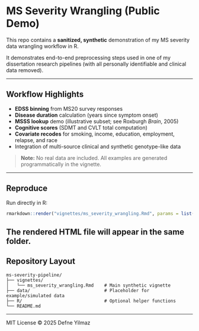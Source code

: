 # MS Severity Wrangling (Public Demo)

This repo contains a **sanitized, synthetic** demonstration of my MS severity data wrangling workflow in R.

It demonstrates end-to-end preprocessing steps used in one of my dissertation research pipelines (with all personally identifiable and clinical data removed).  

---

## Workflow Highlights
- **EDSS binning** from MS20 survey responses  
- **Disease duration** calculation (years since symptom onset)  
- **MSSS lookup** demo (illustrative subset; see Roxburgh *Brain*, 2005)  
- **Cognitive scores** (SDMT and CVLT total computation)  
- **Covariate recodes** for smoking, income, education, employment, relapse, and race  
- Integration of multi-source clinical and synthetic genotype-like data  

> **Note:** No real data are included. All examples are generated programmatically in the vignette.

---

## Reproduce
Run directly in R:
```r
rmarkdown::render("vignettes/ms_severity_wrangling.Rmd", params = list(seed = 42)) 
```
The rendered HTML file will appear in the same folder.
---

## Repository Layout
```
ms-severity-pipeline/
├── vignettes/
│   └── ms_severity_wrangling.Rmd    # Main synthetic vignette
├── data/                            # Placeholder for example/simulated data
├── R/                               # Optional helper functions
└── README.md
```
---

MIT License © 2025 Defne Yilmaz
